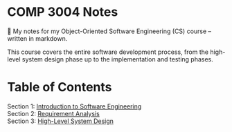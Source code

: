 # COMP 3004 Notes

📘 My notes for my Object-Oriented Software Engineering (CS) course – written in markdown.

This course covers the entire software development process, from the high-level system design phase up to the implementation and testing phases.

# Table of Contents

Section 1: [Introduction to Software Engineering](Sections/Section%201.md)<br>
Section 2: [Requirement Analysis](Sections/Section%202.md)<br>
Section 3: [High-Level System Design](Sections/Section%203.md)<br>